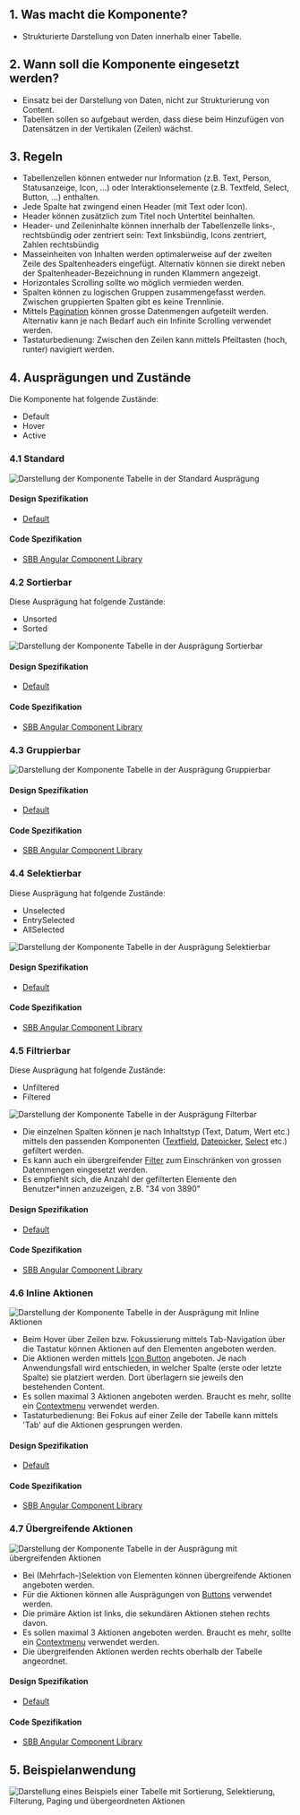 ## 1. Was macht die Komponente?
* Strukturierte Darstellung von Daten innerhalb einer Tabelle.


## 2. Wann soll die Komponente eingesetzt werden?
* Einsatz bei der Darstellung von Daten, nicht zur Strukturierung von Content.
* Tabellen sollen so aufgebaut werden, dass diese beim Hinzufügen von Datensätzen in der Vertikalen (Zeilen) wächst.


## 3. Regeln
* Tabellenzellen können entweder nur Information (z.B. Text, Person, Statusanzeige, Icon, ...) oder Interaktionselemente (z.B. Textfeld, Select, Button, ...) enthalten.
* Jede Spalte hat zwingend einen Header (mit Text oder Icon).
* Header können zusätzlich zum Titel noch Untertitel beinhalten.
* Header- und Zeileninhalte können innerhalb der Tabellenzelle links-, rechtsbündig oder zentriert sein: Text linksbündig, Icons zentriert, Zahlen rechtsbündig
* Masseinheiten von Inhalten werden optimalerweise auf der zweiten Zeile des Spaltenheaders eingefügt. Alternativ können sie direkt neben der Spaltenheader-Bezeichnung in runden Klammern angezeigt.
* Horizontales Scrolling sollte wo möglich vermieden werden.
* Spalten können zu logischen Gruppen zusammengefasst werden. Zwischen gruppierten Spalten gibt es keine Trennlinie.
* Mittels [Pagination](https://digital.sbb.ch/de/webapps/components/pagination) können grosse Datenmengen aufgeteilt werden. Alternativ kann je nach Bedarf auch ein Infinite Scrolling verwendet werden.
* Tastaturbedienung: Zwischen den Zeilen kann mittels Pfeiltasten (hoch, runter) navigiert werden.

## 4. Ausprägungen und Zustände
Die Komponente hat folgende Zustände:
* Default
* Hover
* Active

### 4.1 Standard
![Darstellung der Komponente Tabelle in der Standard Ausprägung](https://raw.githubusercontent.com/sbb-design-systems/design-system-webapp-documentation/master/documentation/components/table/images/Table_Default.png 'class: image')

#### Design Spezifikation
* [Default](https://www.sketch.com/s/36ab4f9f-f7f8-436e-9d7e-0f2088e52e04/a/L0b3V3y#Inspector)

#### Code Spezifikation
* [SBB Angular Component Library](https://sbb-angular.app.sbb.ch/business/components/table)

### 4.2 Sortierbar
Diese Ausprägung hat folgende Zustände:
* Unsorted
* Sorted

![Darstellung der Komponente Tabelle in der Ausprägung Sortierbar](https://raw.githubusercontent.com/sbb-design-systems/design-system-webapp-documentation/master/documentation/components/table/images/Table_Sortable.png 'class: image')

#### Design Spezifikation
* [Default](https://www.sketch.com/s/36ab4f9f-f7f8-436e-9d7e-0f2088e52e04/a/7yV3j3Y#Inspector)

#### Code Spezifikation
* [SBB Angular Component Library](https://sbb-angular.app.sbb.ch/business/components/table)

### 4.3 Gruppierbar
![Darstellung der Komponente Tabelle in der Ausprägung Gruppierbar](https://raw.githubusercontent.com/sbb-design-systems/design-system-webapp-documentation/master/documentation/components/table/images/Table_Groupable.png 'class: image')

#### Design Spezifikation
* [Default](https://www.sketch.com/s/36ab4f9f-f7f8-436e-9d7e-0f2088e52e04/a/ygLDjDq#Inspector)

#### Code Spezifikation
* [SBB Angular Component Library](https://sbb-angular.app.sbb.ch/business/components/table)

### 4.4 Selektierbar
Diese Ausprägung hat folgende Zustände:
* Unselected
* EntrySelected
* AllSelected 

![Darstellung der Komponente Tabelle in der Ausprägung Selektierbar](https://raw.githubusercontent.com/sbb-design-systems/design-system-webapp-documentation/master/documentation/components/table/images/Table_Selectable.png 'class: image')

#### Design Spezifikation
* [Default](https://www.sketch.com/s/36ab4f9f-f7f8-436e-9d7e-0f2088e52e04/a/9P53z3p#Inspector)

#### Code Spezifikation
* [SBB Angular Component Library](https://sbb-angular.app.sbb.ch/business/components/table)

### 4.5 Filtrierbar
Diese Ausprägung hat folgende Zustände:
* Unfiltered
* Filtered

![Darstellung der Komponente Tabelle in der Ausprägung Filterbar](https://raw.githubusercontent.com/sbb-design-systems/design-system-webapp-documentation/master/documentation/components/table/images/Table_Filterable.png 'class: image')

* Die einzelnen Spalten können je nach Inhaltstyp (Text, Datum, Wert etc.) mittels den passenden Komponenten ([Textfield](https://digital.sbb.ch/de/webapps/components/textfield), [Datepicker](https://digital.sbb.ch/de/webapps/components/datepicker), [Select](https://digital.sbb.ch/de/webapps/components/select) etc.) gefiltert werden.
* Es kann auch ein übergreifender [Filter](https://digital.sbb.ch/de/webapps/modules/filter) zum Einschränken von grossen Datenmengen eingesetzt werden.
* Es empfiehlt sich, die Anzahl der gefilterten Elemente den Benutzer*innen anzuzeigen, z.B. "34 von 3890"

#### Design Spezifikation
* [Default](https://www.sketch.com/s/36ab4f9f-f7f8-436e-9d7e-0f2088e52e04/a/PGRjqjP#Inspector)

#### Code Spezifikation
* [SBB Angular Component Library](https://sbb-angular.app.sbb.ch/business/components/table)

### 4.6 Inline Aktionen
![Darstellung der Komponente Tabelle in der Ausprägung mit Inline Aktionen](https://raw.githubusercontent.com/sbb-design-systems/design-system-webapp-documentation/master/documentation/components/table/images/Table_Inline_Actions.png 'class: image')

* Beim Hover über Zeilen bzw. Fokussierung mittels Tab-Navigation über die Tastatur können Aktionen auf den Elementen angeboten werden.
* Die Aktionen werden mittels [Icon Button](https://digital.sbb.ch/de/webapps/components/button) angeboten. Je nach Anwendungsfall wird entschieden, in welcher Spalte (erste oder letzte Spalte) sie platziert werden. Dort überlagern sie jeweils den bestehenden Content.
* Es sollen maximal 3 Aktionen angeboten werden. Braucht es mehr, sollte ein [Contextmenu](https://digital.sbb.ch/de/webapps/components/contextmenu) verwendet werden.
* Tastaturbedienung: Bei Fokus auf einer Zeile der Tabelle kann mittels 'Tab' auf die Aktionen gesprungen werden.

#### Design Spezifikation
* [Default](https://www.sketch.com/s/36ab4f9f-f7f8-436e-9d7e-0f2088e52e04/a/g07K3Ka#Inspector)

#### Code Spezifikation
* [SBB Angular Component Library](https://sbb-angular.app.sbb.ch/business/components/table)

### 4.7 Übergreifende Aktionen
![Darstellung der Komponente Tabelle in der Ausprägung mit übergreifenden Aktionen](https://raw.githubusercontent.com/sbb-design-systems/design-system-webapp-documentation/master/documentation/components/table/images/Table_Batch_Actions.png 'class: image')

* Bei (Mehrfach-)Selektion von Elementen können übergreifende Aktionen angeboten werden.
* Für die Aktionen können alle Ausprägungen von [Buttons](https://digital.sbb.ch/de/webapps/components/button) verwendet werden.
* Die primäre Aktion ist links, die sekundären Aktionen stehen rechts davon.
* Es sollen maximal 3 Aktionen angeboten werden. Braucht es mehr, sollte ein [Contextmenu](https://digital.sbb.ch/de/webapps/components/contextmenu) verwendet werden.
* Die übergreifenden Aktionen werden rechts oberhalb der Tabelle angeordnet.

#### Design Spezifikation
* [Default](https://www.sketch.com/s/36ab4f9f-f7f8-436e-9d7e-0f2088e52e04/a/zxl7l35#Inspector)

#### Code Spezifikation
* [SBB Angular Component Library](https://sbb-angular.app.sbb.ch/business/components/table)


## 5. Beispielanwendung
![Darstellung eines Beispiels einer Tabelle mit Sortierung, Selektierung, Filterung, Paging und übergeordneten Aktionen](https://raw.githubusercontent.com/sbb-design-systems/design-system-webapp-documentation/master/documentation/components/table/images/Table_Showcase.png 'class: image')
